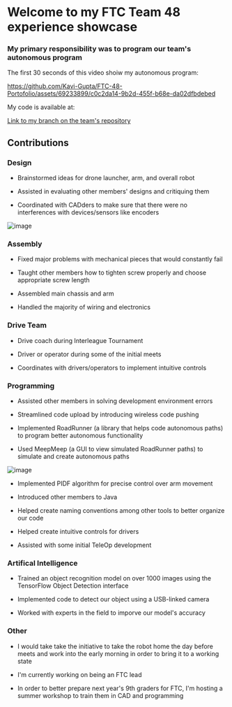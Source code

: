 # Welcome to my FTC Team 48 experience showcase

### My primary responsibility was to program our team's autonomous program

The first 30 seconds of this video shoiw my autonomous program:

https://github.com/Kavi-Gupta/FTC-48-Portofolio/assets/69233899/c0c2da14-9b2d-455f-b68e-da02dfbdebed

My code is available at:

[Link to my branch on the team's repository](https://github.com/NerdHerd-FTC/FTC-48-Road-Runner-Autonomous/tree/Kavi_Gupta_Developer)

## Contributions

### Design

* Brainstormed ideas for drone launcher, arm, and overall robot

* Assisted in evaluating other members' designs and critiquing them

* Coordinated with CADders to make sure that there were no interferences with devices/sensors like encoders

![image](https://github.com/Kavi-Gupta/FTC-48-Portofolio/assets/69233899/06d0446c-e63f-4bc4-9b53-d3ce2ce3c731)


### Assembly

* Fixed major problems with mechanical pieces that would constantly fail

* Taught other members how to tighten screw properly and choose appropriate screw length

* Assembled main chassis and arm

* Handled the majority of wiring and electronics

### Drive Team

* Drive coach during Interleague Tournament

* Driver or operator during some of the initial meets

* Coordinates with drivers/operators to implement intuitive controls

### Programming

* Assisted other members in solving development environment errors

* Streamlined code upload by introducing wireless code pushing

* Implemented RoadRunner (a library that helps code autonomous paths) to program better autonomous functionality

* Used MeepMeep (a GUI to view simulated RoadRunner paths) to simulate and create autonomous paths

![image](https://github.com/Kavi-Gupta/FTC-48-Portofolio/assets/69233899/75e9936e-4b53-452a-b043-5f2bb495ed13)


* Implemented PIDF algorithm for precise control over arm movement

* Introduced other members to Java

* Helped create naming conventions among other tools to better organize our code

* Helped create intuitive controls for drivers

* Assisted with some initial TeleOp development

### Artifical Intelligence

* Trained an object recognition model on over 1000 images using the TensorFlow Object Detection interface

* Implemented code to detect our object using a USB-linked camera

* Worked with experts in the field to imporve our model's accuracy

### Other

* I would take take the initiative to take the robot home the day before meets and work into the early morning in order to bring it to a working state

* I'm currently working on being an FTC lead

* In order to better prepare next year's 9th graders for FTC, I'm hosting a summer workshop to train them in CAD and programming

